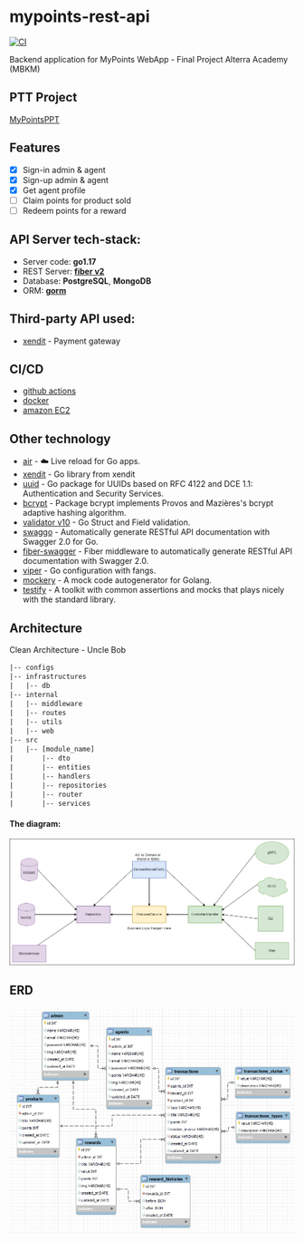 # mypoints-rest-api
[![CI](https://github.com/yossdev/mypoints-rest-api/actions/workflows/CI.yml/badge.svg?branch=main)](https://github.com/yossdev/mypoints-rest-api/actions/workflows/CI.yml)

Backend application for MyPoints WebApp - Final Project Alterra Academy (MBKM)

## PTT Project

[MyPointsPPT]()

## Features

- [x] Sign-in admin & agent
- [x] Sign-up admin & agent
- [x] Get agent profile
- [ ] Claim points for product sold
- [ ] Redeem points for a reward

## API Server tech-stack:

- Server code: **go1.17**
- REST Server: [**fiber v2**](https://docs.gofiber.io/)
- Database: **PostgreSQL**, **MongoDB**
- ORM: [**gorm**](https://gorm.io/docs/)

## Third-party API used:
- [xendit](https://www.xendit.co/en-id/) - Payment gateway

## CI/CD

- [github actions](https://github.com/features/actions)
- [docker](https://www.docker.com/)
- [amazon EC2](https://aws.amazon.com/ec2/?ec2-whats-new.sort-by=item.additionalFields.postDateTime&ec2-whats-new.sort-order=desc)

## Other technology

- [air](https://github.com/cosmtrek/air) - ☁️ Live reload for Go apps.
- [xendit](https://github.com/xendit/xendit-go) - Go library from xendit
- [uuid](https://github.com/google/uuid) - Go package for UUIDs based on RFC 4122 and DCE 1.1: Authentication and Security Services.
- [bcrypt](https://pkg.go.dev/golang.org/x/crypto/bcrypt) - Package bcrypt implements Provos and Mazières's bcrypt adaptive hashing algorithm.
- [validator v10](https://github.com/go-playground/validator) - Go Struct and Field validation.
- [swaggo](https://github.com/swaggo/swag) - Automatically generate RESTful API documentation with Swagger 2.0 for Go.
- [fiber-swagger](https://github.com/arsmn/fiber-swagger) - Fiber middleware to automatically generate RESTful API documentation with Swagger 2.0.
- [viper](https://github.com/spf13/viper) - Go configuration with fangs.
- [mockery](https://github.com/vektra/mockery) - A mock code autogenerator for Golang.
- [testify](https://github.com/stretchr/testify) - A toolkit with common assertions and mocks that plays nicely with the standard library.

## Architecture
Clean Architecture - Uncle Bob
```
|-- configs
|-- infrastructures
|   |-- db
|-- internal
|   |-- middleware
|   |-- routes
|   |-- utils
|   |-- web
|-- src
|   |-- [module_name]
|       |-- dto
|       |-- entities
|       |-- handlers
|       |-- repositories
|       |-- router
|       |-- services
```

#### The diagram:
![golang clean architecture](https://github.com/yossdev/mypoints-rest-api/blob/main/docs/img/clean-arch.png)

## ERD
![ERD](https://github.com/yossdev/mypoints-rest-api/blob/main/docs/img/erd.jpg)